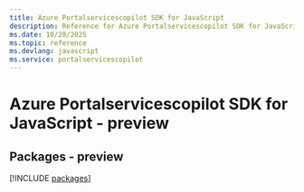 ```yaml
---
title: Azure Portalservicescopilot SDK for JavaScript
description: Reference for Azure Portalservicescopilot SDK for JavaScript
ms.date: 10/20/2025
ms.topic: reference
ms.devlang: javascript
ms.service: portalservicescopilot
---
```

# Azure Portalservicescopilot SDK for JavaScript - preview
## Packages - preview
[!INCLUDE [packages](portalservicescopilot-index.md)]